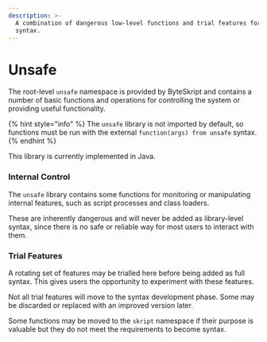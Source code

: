 ```yaml
---
description: >-
  A combination of dangerous low-level functions and trial features for future
  syntax.
---
```


# Unsafe

The root-level `unsafe` namespace is provided by ByteSkript and contains a number of basic functions and operations for controlling the system or providing useful functionality.

{% hint style="info" %}
The `unsafe` library is not imported by default, so functions must be run with the external `function(args) from unsafe` syntax.
{% endhint %}

This library is currently implemented in Java.

### Internal Control

The `unsafe` library contains some functions for monitoring or manipulating internal features, such as script processes and class loaders.

These are inherently dangerous and will never be added as library-level syntax, since there is no safe or reliable way for most users to interact with them.

### Trial Features

A rotating set of features may be trialled here before being added as full syntax. This gives users the opportunity to experiment with these features.

Not all trial features will move to the syntax development phase. Some may be discarded or replaced with an improved version later.

Some functions may be moved to the `skript` namespace if their purpose is valuable but they do not meet the requirements to become syntax.
